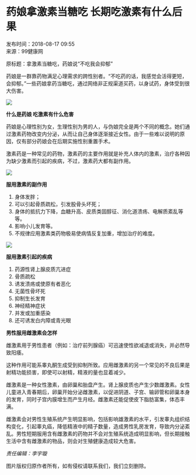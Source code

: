 # 药娘拿激素当糖吃 长期吃激素有什么后果

发布时间：2018-08-17 09:55  
来源：99健康网  

原标题：拿激素当糖吃，药娘说“不吃我会抑郁”

药娘是一群靠药物满足心理需求的跨性别者。“不吃药的话，我感觉会活得更短，会抑郁。”一些药娘拿药当糖吃，通过网络非正规渠道买药，以身试药，身体受到很大伤害。

![](https://www.hljpic.cn/d91a69ea47487b7288590d9039016791?w=640)

**什么是药娘 吃激素有什么危害**

药娘是心理性别为女，生理性别为男的人，与伪娘完全是两个不同的概念。她们通过激素药物改变内分泌，从而让自己身体逐渐接近女性。由于一些难以说明的原因，仅有部分药娘会在后期实施性别重置手术。

激素药是一种常见的药物，激素药的主要作用就是补充人体内的激素，治疗各种因为缺少激素而引起的疾病，不过，激素药大都有副作用。

![](https://www.hljpic.cn/cc8bb9dd01b6f79f9e870bee9d8600e5?w=640)

**服用激素的副作用**

1. 身体发胖；
2. 可以引起骨质疏松，引发股骨头坏死；
3. 身体的抵抗力下降，血糖升高、皮质类固醇征、消化道溃疡、电解质紊乱等等。
4. 影响小儿发育等。
5. 不规律应用激素类药物极易使病情反复加重，增加治疗的难度。

![](https://www.hljpic.cn/63ba33210e09777d610e70f38ea68e8d?w=640)

**服用激素引起的疾病**

1. 药源性肾上腺皮质亢进症
2. 骨质疏松
3. 诱发溃疡或使原有者恶化
4. 无菌性骨坏死
5. 抑制生长发育
6. 神经精神症状
7. 并发或加重感染
8. 还可诱发白内障或青光眼

**男性服用雌激素会怎样**

雌激素用于男性患者（例如：治疗前列腺癌）可迅速使性欲减退或消失，并必然导致阳痿。

这种作用可能系睾丸酮生成受到抑制所致。应用雌激素的另一个常见的不良后果是射精功能损害，即使可以射精，精液的量也显着减少。

雌激素是一种女性激素，由卵巢和胎盘产生。肾上腺皮质也产生少数雌激素。女性儿童进入青春期后，卵巢开始分泌雌激素，以促进阴道、子宫、输卵管和卵巢本身的发育，同时子宫内膜增生而产生月经。雌激素还能促使皮下脂肪富集，体态丰满。

雌激素会对男性生殖系统产生明显影响，包括影响雄激素的水平，引发睾丸组织结构变化，引起睾丸癌，降低精液中的精子数量，造成男性乳房发育，导致内分泌紊乱。男性短期服用含有雌激素的药物并不会对生殖系统造成明显影响，但长期接触生活中含有雌激素的物品，则会对生殖健康造成较大危害。

_责任编辑：李宇璇_

图片版权归原作者所有，如有侵权请联系我们，我们立刻删除。